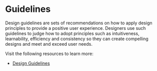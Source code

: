 # Guidelines

Design guidelines are sets of recommendations on how to apply design principles to provide a positive user experience. Designers use such guidelines to judge how to adopt principles such as intuitiveness, learnability, efficiency and consistency so they can create compelling designs and meet and exceed user needs.

Visit the following resources to learn more:

- [Design Guidelines](https://www.interaction-design.org/literature/topics/design-guidelines)

